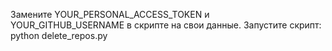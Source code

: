 
Замените YOUR_PERSONAL_ACCESS_TOKEN и YOUR_GITHUB_USERNAME в скрипте на свои данные.
Запустите скрипт: python delete_repos.py
